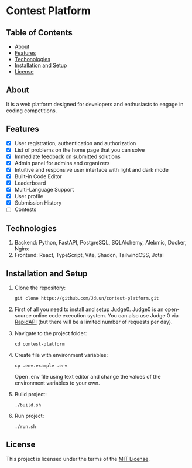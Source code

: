 # Contest Platform

## Table of Contents

- [About](#about)
- [Features](#features)
- [Techonologies](#technologies)
- [Installation and Setup](#installation-and-setup)
- [License](#license)

## About

It is a web platform designed for developers and enthusiasts to engage in coding competitions.

## Features

- [x] User registration, authentication and authorization
- [x] List of problems on the home page that you can solve
- [x] Immediate feedback on submitted solutions
- [x] Admin panel for admins and organizers
- [x] Intuitive and responsive user interface with light and dark mode
- [x] Built-in Code Editor
- [x] Leaderboard
- [x] Multi-Language Support
- [x] User profile
- [x] Submission History
- [ ] Contests

## Technologies

1. Backend: Python, FastAPI, PostgreSQL, SQLAlchemy, Alebmic, Docker, Nginx
2. Frontend: React, TypeScript, Vite, Shadcn, TailwindCSS, Jotai

## Installation and Setup

1. Clone the repository:

   ```
   git clone https://github.com/Jduun/contest-platform.git
   ```

2. First of all you need to install and setup [Judge0](https://github.com/judge0/judge0). Judge0 is an open-source online code execution system. You can also use Judge 0 via [RapidAPI](https://rapidapi.com/dishis-technologies-judge0/api/judge029/playground) (but there will be a limited number of requests per day).

3. Navigate to the project folder:

   ```
   cd contest-platform
   ```

4. Create file with environment variables:

   ```
   cp .env.example .env
   ```

   Open .env file using text editor and change the values of the environment variables to your own.

5. Build project:

   ```
   ./build.sh
   ```

6. Run project:
   ```
   ./run.sh
   ```

## License

This project is licensed under the terms of the [MIT License](./LICENSE).
